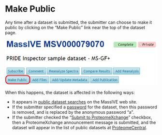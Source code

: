 # Make Public


Any time after a dataset is submitted, the submitter can choose to make it public by clicking on the “Make Public” link near the top of the dataset page.

![MassIVE_make_public](img/make_public/MassIVE_make_public.png)

When this happens, the dataset is affected in the following ways:

*   It appears in [public dataset searches](http://proteomics.ucsd.edu/service/massive/documentation/access-public-datasets/#MassIVEDatasetBrowsing-Searching) on the MassIVE web site.
*   If the submitter specified a [password](#MassIVEDatasetSubmission-Privacy) for the dataset, then this password is removed, and is replaced by the anonymous password “a”.
*   If the submitter checked the “[Submit to ProteomeXchange](#MassIVEDatasetSubmission-Publication)” checkbox, then a ProteomeXchange announcement message is submitted, and the dataset will appear in the list of public datasets at [ProteomeCentral](http://proteomecentral.proteomexchange.org/cgi/GetDataset).